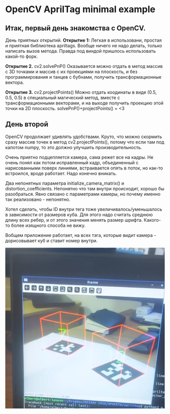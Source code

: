 # OpenCV AprilTag minimal example

## Итак, первый день знакомства с OpenCV.

День приятных открытий.
**Открытие 1:** Легкая в использовани, простая и приятная библиотека apriltags. Вообще ничего не надо делать, только написать вызов метода. Правда под виндой пришлось использовать какой-то форк.

**Открытие 2.** cv2.solvePnP() Оказывается можно отдать в метод массив с 3D точками и массив с их проекциями на плоскость, и без программирования и танцев с бубнами, получить трансформационные вектора.

**Открытие 3.** cv2.projectPoints() Можно отдать коодинаты в виде (0.5, 0.5, 0.5) в специальный магический метод, вместе с трансформационными векторами, и на выходе получить проекцию этой точки на 2D плоскость. solvePnP()+projectPoints() = <3


## День второй

OpenCV продолжает удивлять удобствами. Круто, что можно скормить сразу массив точек в метод cv2.projectPoints(), потому что если там под капотом numpy, то это должно улучшить производительность.

Очень приятно подцепляется камера, сама режет все на кадры. Не очень понял как потом исправленный кадр, объединенный с нарисованными поверх линиями, встраивается опять в поток, но как-то встроился, вроде работает. Надо конечно вникать.

Два непонятных параметра initialize_camera_matrix() и distortion_coefficients. Непонятно что там внутри происходит, хорошо бы разобраться. Явно связано с параметрами камеры, но почему именно так реализовано - непонятно.

Хотел сделать, чтобы ID внутри тега тоже увеличивалось/уменьшалось в зависимости от размеров куба. Для этого надо считать среднюю длину всех ребер, и от этого значения менять размер шрифта. Какого-то более изящного способа не вижу.

Вобщем приложение работает, на всех тэга, которые видит камера - дорисовывает куб и ставит номер внутри.

![Alt text](apriltag_screenshot_01.png)


